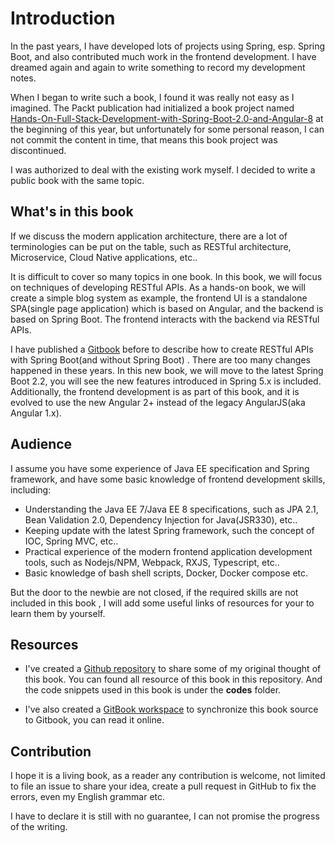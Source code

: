 # Introduction

In the past years, I have developed lots of projects using Spring, esp. Spring Boot, and also contributed much work in the frontend development. I have dreamed again and again to  write something to record my development notes. 

When I began to write such a book, I found it was really not easy as I imagined.  The Packt publication had initialized a book project named [Hands-On-Full-Stack-Development-with-Spring-Boot-2.0-and-Angular-8](https://github.com/hantsy/Hands-On-Full-Stack-Development-with-Spring-Boot-2.0-and-Angular-8) at the beginning of this year, but unfortunately for some personal reason, I can not commit the content in time, that means this book project was discontinued. 

I was authorized to deal with the existing work myself. I decided to write a public book  with the same topic.  



## What's in this book

If we discuss the modern application architecture,  there are a lot of terminologies can be put on the table, such as RESTful architecture, Microservice, Cloud Native applications, etc..

It is difficult to cover so many topics in one book. In this book, we will focus on techniques of developing RESTful APIs.  As a hands-on book, we will create a simple blog system as example, the frontend UI is a standalone SPA(single page application) which is based on Angular, and the backend is based on Spring Boot. The frontend interacts with the backend via RESTful APIs.  

I have published a [Gitbook](https://hantsy.gitbooks.io/build-a-restful-app-with-spring-mvc-and-angularjs/content/) before to describe how to create RESTful APIs with Spring Boot(and without Spring Boot) .  There are too many changes  happened in these years.  In this new book, we will move to the latest Spring Boot 2.2, you will see the new features introduced in Spring 5.x is included.  Additionally, the frontend development is as part of this book, and it is evolved to use the new Angular 2+ instead of  the legacy AngularJS(aka Angular 1.x). 

## Audience 

I assume you have some experience of Java EE specification and Spring framework, and have some basic knowledge of frontend development skills, including:

* Understanding the Java EE 7/Java EE 8 specifications, such as JPA 2.1, Bean Validation 2.0, Dependency Injection for Java(JSR330), etc..
* Keeping update with the latest Spring framework, such the concept of IOC, Spring MVC,  etc..
* Practical experience of the modern frontend application development tools, such as Nodejs/NPM, Webpack, RXJS,  Typescript, etc..
* Basic knowledge of bash shell scripts, Docker, Docker compose etc. 

But the door to the newbie are not closed, if the required skills are not  included in this book , I will add some useful links of  resources for your to learn them by yourself.

## Resources

* I've created a [Github repository](https://github.com/hantsy/angular-spring-book) to share some of my original thought of this book. You can found all resource of this book in this repository. And the code snippets used in this book is under the **codes** folder.

* I've also created a [GitBook workspace](https://hantsy.gitbook.io/angularspringbook) to synchronize this book source to Gitbook, you can read it online. 

## Contribution

I hope it is a living book, as a reader any contribution is welcome, not limited to file an issue to share your idea, create a pull request in GitHub to fix the errors, even my English grammar etc. 

I have to declare it is still with no guarantee, I can not promise the progress of the writing.




